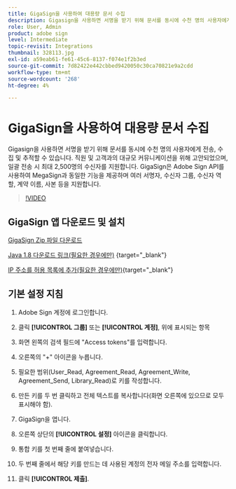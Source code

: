 ```yaml
---
title: GigaSign을 사용하여 대용량 문서 수집
description: Gigasign을 사용하면 서명을 받기 위해 문서를 동시에 수천 명의 사용자에게 전송, 수집 및 추적할 수 있습니다
role: User, Admin
product: adobe sign
level: Intermediate
topic-revisit: Integrations
thumbnail: 328113.jpg
exl-id: a59eab61-fe61-45c6-8137-f074e1f2b3ed
source-git-commit: 7d82422e442cbbed9420050c30ca70821e9a2cdd
workflow-type: tm+mt
source-wordcount: '268'
ht-degree: 4%

---
```


# GigaSign을 사용하여 대용량 문서 수집

Gigasign을 사용하면 서명을 받기 위해 문서를 동시에 수천 명의 사용자에게 전송, 수집 및 추적할 수 있습니다. 직원 및 고객과의 대규모 커뮤니케이션을 위해 고안되었으며, 일괄 전송 시 최대 2,500명의 수신자를 지원합니다. GigaSign은 Adobe Sign API를 사용하여 MegaSign과 동일한 기능을 제공하며 여러 서명자, 수신자 그룹, 수신자 역할, 계약 이름, 사본 등을 지원합니다.

>[!VIDEO](https://video.tv.adobe.com/v/328113?hidetitle=true)

## GigaSign 앱 다운로드 및 설치

[GigaSign Zip 파일 다운로드](https://documentcloud.adobe.com/link/track?uri=urn:aaid:scds:US:8975dbca-98d5-4e66-9164-d21163c91c7f)

[Java 1.8 다운로드 링크(필요한 경우에만)](https://www.oracle.com/java/technologies/javase/javase8-archive-downloads.html) {target=&quot;_blank&quot;}

[IP 주소를 허용 목록에 추가(필요한 경우에만)](https://helpx.adobe.com/kr/sign/system-requirements.html#IPs){target=&quot;_blank&quot;}

## 기본 설정 지침

1. Adobe Sign 계정에 로그인합니다.

1. 클릭 **[!UICONTROL 그룹]** 또는 **[!UICONTROL 계정]**, 위에 표시되는 항목

1. 화면 왼쪽의 검색 필드에 &quot;Access tokens&quot;를 입력합니다.

1. 오른쪽의 &quot;+&quot; 아이콘을 누릅니다.

1. 필요한 범위(User_Read, Agreement_Read, Agreement_Write, Agreement_Send, Library_Read)로 키를 작성합니다.

1. 만든 키를 두 번 클릭하고 전체 텍스트를 복사합니다(화면 오른쪽에 있으므로 모두 표시해야 함).

1. GigaSign을 엽니다.

1. 오른쪽 상단의 **[!UICONTROL 설정]** 아이콘을 클릭합니다.

1. 통합 키를 첫 번째 줄에 붙여넣습니다.

1. 두 번째 줄에서 해당 키를 만드는 데 사용된 계정의 전자 메일 주소를 입력합니다.

1. 클릭 **[!UICONTROL 제출]**.
